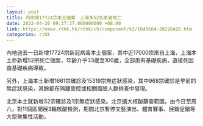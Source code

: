 ```yaml
---
layout: post
title: 內地增17724宗本土個案　上海多52名患者死亡
date: 2022-04-26 09:37:37.000000000 +08:00
link: https://news.rthk.hk/rthk/ch/component/k2/1645664-20220426.htm
categories: rthk
---
```


內地過去一日新增17724宗新冠病毒本土個案，其中近17000宗來自上海，上海本土亦新增52宗死亡個案，年齡介乎33歲至100歲，全部患有基礎疾病，直接死因由基礎疾病導致。

另外，上海本土新增1661宗確診及15319宗無症狀感染，其中968宗確診是早前的無症狀感染，其餘都在隔離管控或相關風險人群排查中發現。

北京本土就新增32宗確診及1宗無症狀感染。北京擴大核酸篩查範圍，由今日至周六，對11個區開展3輪核酸檢測，期間北京暫停文藝演出、體育賽事、展銷促銷等大型聚集性活動。
